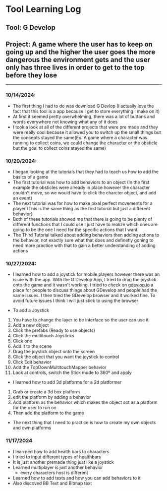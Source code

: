 # Tool Learning Log

## Tool: G Develop

## Project: A game where the user has to keep on going up and the higher the user goes the more dangerous the environment gets and the user only has three lives in order to get to the top before they lose


---

### 10/14/2024:
* The first thing I had to do was download G Devlop (I actually love the fact that this tool is a app because I get to store everything I make on it)
* At first it seemed pretty overwhelming, there was a lot of buttons and words everywhere not knowing what any of it does
* I took a look at all of the different projects that were pre made and they were really cool because it allowed you to switch up the small things but the concepts stayed the same(Ex. A game where a character was running to collect coins, we could change the character or the obsticle but the goal to collect coins stayed the same)

### 10/20/2024:
* I began looking at the tutorials that they had to teach us how to add the basics of a game
* The first tutorial was how to add behaviors to an object (In the first example the obsticles were already in place however the character couldn't move, so we would have to click the charcter object, and add an event)
* The next tutorial was for how to make pixal perfect movements for a player (This is the same thing as the first tutorial but just a different behavior)
* Both of these tutorials showed me that there is going to be plenty of different functions that I could use I just have to realize which ones are going to be the one I need for the specific actions that I want
* The Third Tutorial talked about adding behaviors then adding actions to the behavior, not exactly sure what that does and definetly goning to need more practice with that to gain a better understanding of adding actions

### 10/27/2024:
* I learned how to add a joystick for mobile players however there was an issue with the app. With the G Develop App, I tried to drag the joystick onto the game and it wasn't working. I tried to check on [gdevlop.io](https://forum.gdevelop.io/t/i-cant-drag-and-place-objects/27920) a place for people to discuss things about GDevelop and people had the same issues. I then tried the GDevelop browser and it worked fine. To avoid future issues I think I will just stick to using the browser
  
* To add a Joystick
1) You have to change the layer to be interface so the user can use it
2) Add a new object
3) Click the prefabs (Ready to use objects)
4) Click the multitouch Joysticks
5) Click one
6) Add it to the scene
7) Drag the joystick object onto the screen
8) Click the object that you want the joystick to control
9) Click Edit behavior
10) Add the TopDownMultitouchMapper behavior
11) Look at controls, switch the Stick mode to 360º and apply

* I learned how to add 3d platforms for a 2d platformer

1) Grab or create a 3d box platform
2) edit the platform by adding a behavior
3) Add platform as the behavior which makes the object act as a platform for the user to run on
4) Then add the platform to the game

* The next thing that I need to practice is how to create my own objects and own platforms

### 11/17/2024

* I learrned how to add health bars to characters
* I tried to input different types of healthbars
* It is just another premade thing just like a joystick
* Learned multiplayer is just another behavior
  * every characters host is different
* Learned how to add texts and how you can add behaviors to it
* Also discoved BB Text and Bitmap text


<!-- 
* Links you used today (websites, videos, etc)
* Things you tried, progress you made, etc
* Challenges, a-ha moments, etc
* Questions you still have
* What you're going to try next
-->
